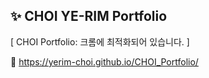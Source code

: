 ## ✨ CHOI YE-RIM Portfolio



[ CHOI Portfolio: 크롬에 최적화되어 있습니다. ]

🐬 https://yerim-choi.github.io/CHOI_Portfolio/
